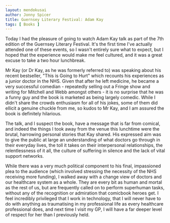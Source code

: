 ```yaml
---
layout: mendokusai
author: Jonny Spicer
title: Guernsey Literary Festival: Adam Kay
tags: [ Books ]
---
```

Today I had the pleasure of going to watch Adam Kay talk as part of the 7th edition of the Guernsey Literary Festival. It's the first time 
I've actually attended one of these events, so I wasn't entirely sure what to expect, but I hoped that the experience would make me feel cultured, 
and it was a great excuse to take a two hour lunchbreak. 

Mr Kay (or Dr Kay, as he was formerly referred to) was speaking about his recent bestseller, "This is Going to Hurt" which recounts his experiences 
as a junior doctor in the NHS. Given that after he left medicine, he became a very successful comedian - repeatedly selling out a Fringe show and writing 
for Mitchell and Webb amongst others - it is no surprise that he was a funny guy and the book is marketed as being largely comedic. While I didn't share
the crowds enthusiasm for all of his jokes, some of them did ellicit a genuine chuckle from me, so kudos to Mr Kay, and I am assured the book is definitely hilarious.

The talk, and I suspect the book, have a message that is far from comical, and indeed the things I took away from the venue this lunchtime were the brutal, harrowing 
personal stories that Kay shared. His expressed aim was to give the public at large an understanding of what doctors go through in their everyday lives, the toll it 
takes on their interpersonal relationships, the relentlessness of it all, the culture of suffering in silence and the lack of vital support networks.

While there was a very much political component to his final, impassioned plea to the audience (which involved stressing the necessity of the NHS receiving more funding), 
I walked away with a change view of doctors and our healthcare system as a whole. They are every bit as human and mortal as the rest of us, but are frequently called on to 
perform superhuman tasks, without any of the recognition or admiration that comicbook heroes get. I feel incredibly privileged that I work in technology, that I will never have 
to do with anything as traumatising in my professional life as every healthcare professional does, and next time I visit my GP, I will have a far deeper level of respect for her than 
I previously held.